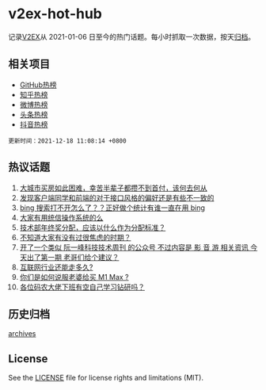 # v2ex-hot-hub

 记录[V2EX](https://www.v2ex.com/)从 2021-01-06 日至今的热门话题。每小时抓取一次数据，按天[归档](archives)。
 
 ## 相关项目

- [GitHub热榜](https://github.com/lonnyzhang423/github-hot-hub)
- [知乎热榜](https://github.com/lonnyzhang423/zhihu-hot-hub)
- [微博热榜](https://github.com/lonnyzhang423/weibo-hot-hub)
- [头条热榜](https://github.com/lonnyzhang423/toutiao-hot-hub)
- [抖音热榜](https://github.com/lonnyzhang423/douyin-hot-hub)


 `更新时间：2021-12-18 11:08:14 +0800`

## 热议话题

1. [大城市买房如此困难，幸苦半辈子都攒不到首付，该何去何从](https://www.v2ex.com/t/822778)
1. [发现客户端同学和前端的对于接口风格的偏好还是有些不一致的](https://www.v2ex.com/t/822769)
1. [bing 搜索打不开怎么了？？正好做个统计有谁一直在用 bing](https://www.v2ex.com/t/822773)
1. [大家有用统信操作系统的么](https://www.v2ex.com/t/822873)
1. [技术部年终奖分配，应该以什么作为分配标准？](https://www.v2ex.com/t/822795)
1. [不知道大家有没有过很焦虑的时期？](https://www.v2ex.com/t/822828)
1. [开了一个类似 阮一峰科技技术周刊 的公众号 不过内容是 影 音 游 相关资讯 今天出了第一期 老哥们给个建议？](https://www.v2ex.com/t/822790)
1. [互联网行业还能走多久?](https://www.v2ex.com/t/822809)
1. [你们是如何说服老婆给买 M1 Max ?](https://www.v2ex.com/t/822863)
1. [各位码农大佬下班有空自己学习钻研吗？](https://www.v2ex.com/t/822818)

## 历史归档

[archives](archives)

## License

See the [LICENSE](LICENSE) file for license rights and limitations (MIT).
